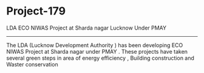 # Project-179
LDA ECO NIWAS Project at Sharda nagar Lucknow Under PMAY
_________________
The LDA (Lucknow Development Authority ) has been developing ECO NIWAS Project at Sharda nagar under PMAY . These projects have taken several green steps in area of energy efficiency , Building construction and Waster conservation
